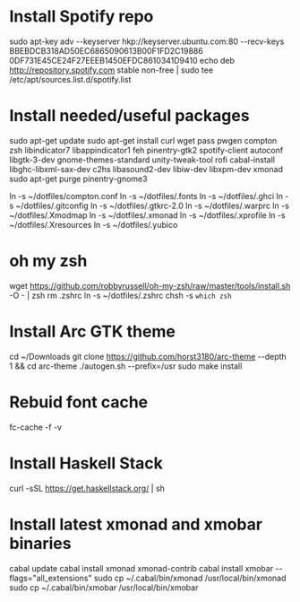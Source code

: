 # Install Spotify repo
sudo apt-key adv --keyserver hkp://keyserver.ubuntu.com:80 --recv-keys BBEBDCB318AD50EC6865090613B00F1FD2C19886 0DF731E45CE24F27EEEB1450EFDC8610341D9410
echo deb http://repository.spotify.com stable non-free | sudo tee /etc/apt/sources.list.d/spotify.list

# Install needed/useful packages
sudo apt-get update
sudo apt-get install curl wget pass pwgen compton zsh libindicator7 libappindicator1 feh pinentry-gtk2 spotify-client autoconf libgtk-3-dev gnome-themes-standard unity-tweak-tool rofi cabal-install libghc-libxml-sax-dev c2hs libasound2-dev libiw-dev libxpm-dev xmonad
sudo apt-get purge pinentry-gnome3

ln -s ~/dotfiles/compton.conf
ln -s ~/dotfiles/.fonts
ln -s ~/dotfiles/.ghci
ln -s ~/dotfiles/.gitconfig
ln -s ~/dotfiles/.gtkrc-2.0
ln -s ~/dotfiles/.warprc
ln -s ~/dotfiles/.Xmodmap
ln -s ~/dotfiles/.xmonad
ln -s ~/dotfiles/.xprofile
ln -s ~/dotfiles/.Xresources
ln -s ~/dotfiles/.yubico

# oh my zsh
wget https://github.com/robbyrussell/oh-my-zsh/raw/master/tools/install.sh -O - | zsh
rm .zshrc
ln -s ~/dotfiles/.zshrc
chsh -s `which zsh`

# Install Arc GTK theme
cd ~/Downloads
git clone https://github.com/horst3180/arc-theme --depth 1 && cd arc-theme
./autogen.sh --prefix=/usr
sudo make install

# Rebuid font cache
fc-cache -f -v

# Install Haskell Stack
curl -sSL https://get.haskellstack.org/ | sh

# Install latest xmonad and xmobar binaries
cabal update
cabal install xmonad xmonad-contrib
cabal install xmobar --flags="all_extensions"
sudo cp ~/.cabal/bin/xmonad /usr/local/bin/xmonad
sudo cp ~/.cabal/bin/xmobar /usr/local/bin/xmobar